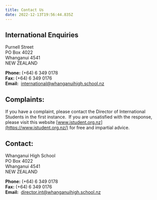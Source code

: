 ```yaml
---
title: Contact Us
date: 2022-12-13T19:56:44.835Z
---
```

## International Enquiries

Purnell Street  
PO Box 4022  
Whanganui 4541  
NEW ZEALAND  

**Phone:** (+64) 6 349 0178  
**Fax:** (+64) 6 349 0176  
**Email:**  [international@whanganuihigh.school.nz](mailto:international@wanganui-high.school.nz?subject=International%20Enquiry)  

## Complaints:

If you have a complaint, please contact the Director of International Students in the first instance.  If you are unsatisfied with the response, please visit this website [www.istudent.org.nz](https://www.istudent.org.nz/) for free and impartial advice. 

## Contact:

Whanganui High School  
PO Box 4022  
Whanganui 4541  
NEW ZEALAND   

**Phone:** (+64) 6 349 0178  
**Fax:** (+64) 6 349 0176  
**Email:**  [director.int@whanganuihigh.school.nz](mailto:director.int@whanganuihigh.school.nz?subject=International%20Enquiry)
